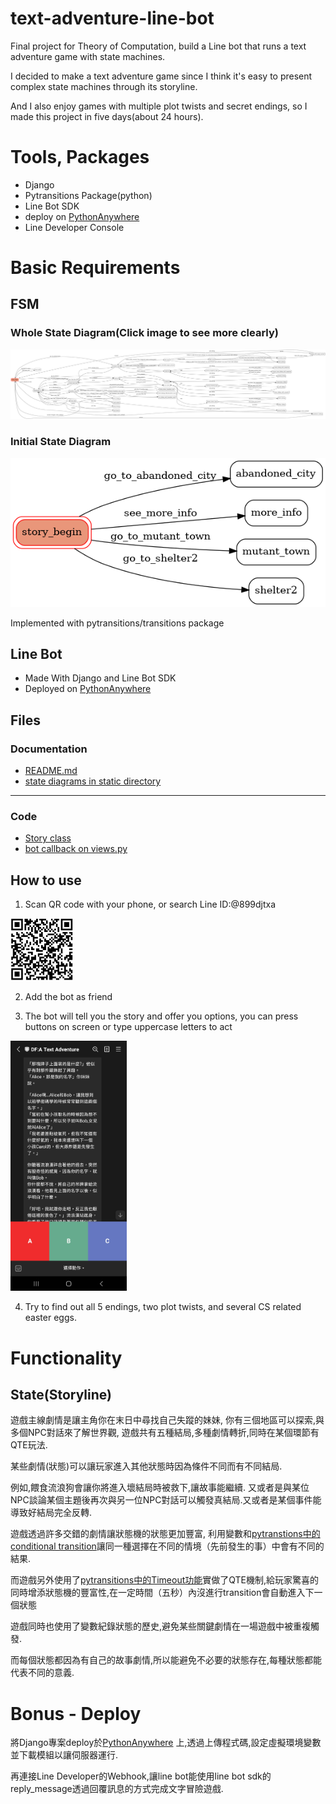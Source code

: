 # text-adventure-line-bot
Final project for Theory of Computation, build a Line bot that runs a text adventure game with state machines.

I decided to make a text adventure game since I think it's easy to present complex state machines through its storyline.

And I also enjoy games with multiple plot twists and secret endings, so I made this project in five days(about 24 hours). 
# Tools, Packages
- Django
- Pytransitions Package(python)
- Line Bot SDK
- deploy on [PythonAnywhere](https://www.pythonanywhere.com/)
- Line Developer Console
# Basic Requirements
## FSM
### Whole State Diagram(Click image to see more clearly)
![](./text_adventure_line_bot/static/whole_state_diagram.png)

### Initial State Diagram

![](./text_adventure_line_bot/static/initial_state_diagram.png)

Implemented with pytransitions/transitions package
## Line Bot
- Made With Django and Line Bot SDK
- Deployed on [PythonAnywhere](https://www.pythonanywhere.com)
## Files
### Documentation
- [README.md](README.md)
- [state diagrams in static directory](./text_adventure_line_bot/static/)

---
### Code
- [Story class](./text_adventure_line_bot/line_bot_app/Story/)
- [bot callback on views.py](./text_adventure_line_bot/line_bot_app/views.py)
## How to use
1. Scan QR code with your phone, or search Line ID:@899djtxa 
<img src='./text_adventure_line_bot/static/qr_code.png' width='100' alt='QR CODE'/>


2. Add the bot as friend


3. The bot will tell you the story and offer you options, you can press buttons on screen or type uppercase letters to act

<img src='./text_adventure_line_bot/static/in_game_image.jpg' height='400' alt='game screen'/>

4. Try to find out all 5 endings, two plot twists, and several CS related easter eggs.
# Functionality
## State(Storyline)
遊戲主線劇情是讓主角你在末日中尋找自己失蹤的妹妹, 你有三個地區可以探索,與多個NPC對話來了解世界觀, 遊戲共有五種結局,多種劇情轉折,同時在某個環節有QTE玩法.

某些劇情(狀態)可以讓玩家進入其他狀態時因為條件不同而有不同結局.

例如,餵食流浪狗會讓你將進入壞結局時被救下,讓故事能繼續.
又或者是與某位NPC談論某個主題後再次與另一位NPC對話可以觸發真結局.又或者是某個事件能導致好結局完全反轉.

遊戲透過許多交錯的劇情讓狀態機的狀態更加豐富, 利用變數和[pytranstions中的conditional transition](https://github.com/pytransitions/transitions#conditional-transitions)讓同一種選擇在不同的情境（先前發生的事）中會有不同的結果.

而遊戲另外使用了[pytransitions中的Timeout功能](https://github.com/pytransitions/transitions#adding-features-to-states)實做了QTE機制,給玩家驚喜的同時增添狀態機的豐富性,在一定時間（五秒）內沒進行transition會自動進入下一個狀態

遊戲同時也使用了變數紀錄狀態的歷史,避免某些關鍵劇情在一場遊戲中被重複觸發.

而每個狀態都因為有自己的故事劇情,所以能避免不必要的狀態存在,每種狀態都能代表不同的意義.
# Bonus - Deploy
將Django專案deploy於[PythonAnywhere](https://www.pythonanywhere.com/) 上,透過上傳程式碼,設定虛擬環境變數並下載模組以讓伺服器運行.

再連接Line Developer的Webhook,讓line bot能使用line bot sdk的reply_message透過回覆訊息的方式完成文字冒險遊戲.